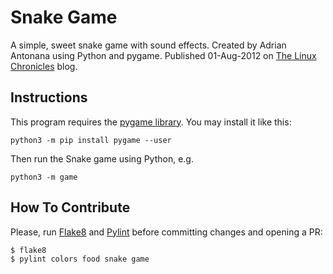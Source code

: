 Snake Game
==========

A simple, sweet snake game with sound effects. Created by Adrian Antonana
using Python and pygame. Published 01-Aug-2012 on [The Linux Chronicles](
http://thelinuxchronicles.blogspot.com/2012/08/python-snake-game.html) blog.

Instructions
------------

This program requires the [pygame library](http://www.pygame.org/). You may install it like this:
```
python3 -m pip install pygame --user
```

Then run the Snake game using Python, e.g.
```
python3 -m game
```

How To Contribute
-----------------

Please, run [Flake8](http://flake8.pycqa.org/) and [Pylint](
http://pylint.readthedocs.io/) before committing changes and opening a PR:
```
$ flake8
$ pylint colors food snake game
```
